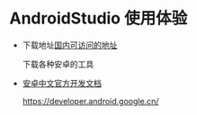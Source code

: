 # AndroidStudio 使用体验

- 下载地址[国内可访问的地址](https://www.androiddevtools.cn/)


    下载各种安卓的工具

- [安卓中文官方开发文档](https://developer.android.google.cn/)

    https://developer.android.google.cn/